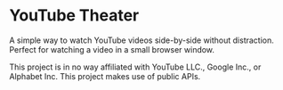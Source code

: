 # YouTube Theater

A simple way to watch YouTube videos side-by-side without distraction. Perfect
for watching a video in a small browser window.

This project is in no way affiliated with YouTube LLC., Google Inc., or Alphabet
Inc. This project makes use of public APIs.
